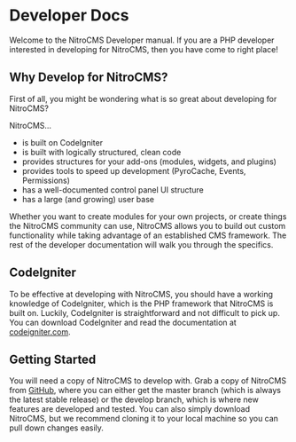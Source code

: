 # Developer Docs

Welcome to the NitroCMS Developer manual. If you are a PHP developer interested in developing for NitroCMS, then you have come to right place!

## Why Develop for NitroCMS?

First of all, you might be wondering what is so great about developing for NitroCMS? 

NitroCMS...

* is built on CodeIgniter 
* is built with logically structured, clean code
* provides structures for your add-ons (modules, widgets, and plugins) 
* provides tools to speed up development (PyroCache, Events, Permissions)
* has a well-documented control panel UI structure 
* has a large (and growing) user base

Whether you want to create modules for your own projects, or create things the NitroCMS community can use, NitroCMS allows you to build out custom functionality while taking advantage of an established CMS framework. The rest of the developer documentation will walk you through the specifics.

## CodeIgniter

To be effective at developing with NitroCMS, you should have a working knowledge of CodeIgniter, which is the PHP framework that NitroCMS is built on. Luckily, CodeIgniter is straightforward and not difficult to pick up. You can download CodeIgniter and read the documentation at <a href="http://codeigniter.com">codeigniter.com</a>.

## Getting Started

You will need a copy of NitroCMS to develop with. Grab a copy of NitroCMS from <a href="https://github.com/pyrocms/pyrocms">GitHub</a>, where you can either get the master branch (which is always the latest stable release) or the develop branch, which is where new features are developed and tested. You can also simply download NitroCMS, but we recommend cloning it to your local machine so you can pull down changes easily.